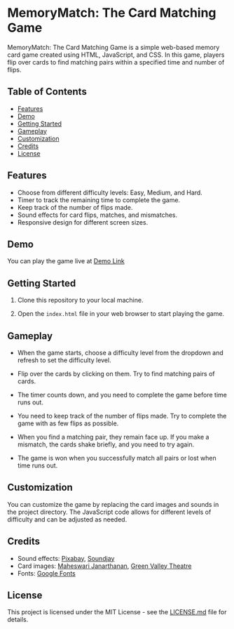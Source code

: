 # MemoryMatch: The Card Matching Game

MemoryMatch: The Card Matching Game is a simple web-based memory card game created using HTML, JavaScript, and CSS. In this game, players flip over cards to find matching pairs within a specified time and number of flips.

## Table of Contents

- [Features](#features)
- [Demo](#demo)
- [Getting Started](#getting-started)
- [Gameplay](#gameplay)
- [Customization](#customization)
- [Credits](#credits)
- [License](#license)

## Features

- Choose from different difficulty levels: Easy, Medium, and Hard.
- Timer to track the remaining time to complete the game.
- Keep track of the number of flips made.
- Sound effects for card flips, matches, and mismatches.
- Responsive design for different screen sizes.

## Demo

You can play the game live at [Demo Link](https://leni-nikitaa.github.io/MemoryMatch-The-Card-Matching-Game/)
## Getting Started

1. Clone this repository to your local machine.

2. Open the `index.html` file in your web browser to start playing the game.

## Gameplay

- When the game starts, choose a difficulty level from the dropdown and refresh to set the difficulty level.

- Flip over the cards by clicking on them. Try to find matching pairs of cards.

- The timer counts down, and you need to complete the game before time runs out.

- You need to keep track of the number of flips made. Try to complete the game with as few flips as possible.

- When you find a matching pair, they remain face up. If you make a mismatch, the cards shake briefly, and you need to try again.

- The game is won when you successfully match all pairs or lost when time runs out.

## Customization

You can customize the game by replacing the card images and sounds in the project directory. The JavaScript code allows for different levels of difficulty and can be adjusted as needed.

## Credits

- Sound effects: [Pixabay](https://pixabay.com/), [Soundjay](https://www.soundjay.com/)
- Card images: [Maheswari Janarthanan](https://maheswarijanarthanan.com/), [Green Valley Theatre](https://greenvalleytheatre.com/)
- Fonts: [Google Fonts](https://fonts.google.com/)

## License

This project is licensed under the MIT License - see the [LICENSE.md](https://github.com/Leni-Nikitaa/MemoryMatch-The-Card-Matching-Game/blob/main/LICENSE.md) file for details.